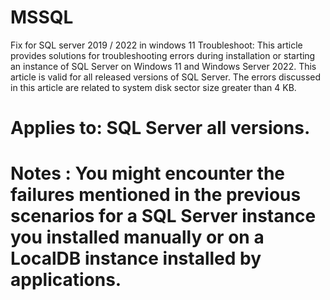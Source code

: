 # MSSQL
Fix for SQL server 2019 / 2022 in windows 11
Troubleshoot:
This article provides solutions for troubleshooting errors during installation or starting an instance of SQL Server on Windows 11 and Windows Server 2022. This article is valid for all released versions of SQL Server.
The errors discussed in this article are related to system disk sector size greater than 4 KB.
# Applies to:   SQL Server all versions.
# Notes : You might encounter the failures mentioned in the previous scenarios for a SQL Server instance you installed manually or on a LocalDB instance installed by applications.
